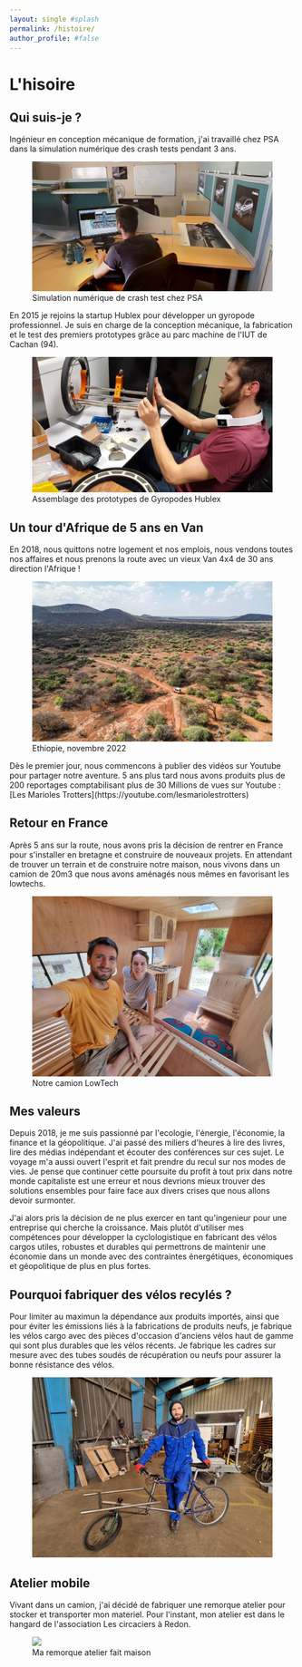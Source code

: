 ```yaml
---
layout: single #splash
permalink: /histoire/
author_profile: #false
---
```

# L'hisoire
## Qui suis-je ?
Ingénieur en conception mécanique de formation, j'ai travaillé chez PSA dans la simulation numérique des crash tests pendant 3 ans.
<figure>
    <img src="/assets/images/histoire/psa.resized.png">
    <figcaption>Simulation numérique de crash test chez PSA</figcaption>
</figure>

En 2015 je rejoins la startup Hublex pour développer un gyropode professionnel. Je suis en charge de la conception mécanique, la fabrication et le test des premiers prototypes grâce au parc machine de l'IUT de Cachan (94). 
<figure>
    <img src="/assets/images/histoire/hublex2.resized.png"><figcaption>Assemblage des prototypes de Gyropodes Hublex</figcaption>
</figure>

## Un tour d'Afrique de 5 ans en Van
En 2018, nous quittons notre logement et nos emplois, nous vendons toutes nos affaires et nous prenons la route avec un vieux Van 4x4 de 30 ans direction l'Afrique !  
<figure>
    <img src="/assets/images/histoire/Leon-Ethiopie.resized.jpg">
    <figcaption>Ethiopie, novembre 2022</figcaption>
</figure>
Dès le premier jour, nous commencons à publier des vidéos sur Youtube pour partager notre aventure. 5 ans plus tard nous avons produits plus de 200 reportages comptabilisant plus de 30 Millions de vues sur Youtube : [Les Marioles Trotters](https://youtube.com/lesmariolestrotters)

## Retour en France
Après 5 ans sur la route, nous avons pris la décision de rentrer en France pour s'installer en bretagne et construire de nouveaux projets. En attendant de trouver un terrain et de construire notre maison, nous vivons dans un camion de 20m3 que nous avons aménagés nous mêmes en favorisant les lowtechs.  
<figure>
    <img src="/assets/images/histoire/camion.jpeg">
    <figcaption>Notre camion LowTech</figcaption>
</figure>

## Mes valeurs
Depuis 2018, je me suis passionné par l'ecologie, l'énergie, l'économie, la finance et la géopolitique. J'ai passé des miliers d'heures à lire des livres, lire des médias indépendant et écouter des conférences sur ces sujet. Le voyage m'a aussi ouvert l'esprit et fait prendre du recul sur nos modes de vies.
 Je pense que continuer cette poursuite du profit à tout prix dans notre monde capitaliste est une erreur et nous devrions mieux trouver des solutions ensembles pour faire face aux divers crises que nous allons devoir surmonter.  

 J'ai alors pris la décision de ne plus exercer en tant qu'ingenieur pour une entreprise qui cherche la croissance. Mais plutôt d'utiliser mes compétences pour développer la cyclologistique en fabricant des vélos cargos utiles, robustes et durables qui permettrons de maintenir une économie dans un monde avec des contraintes énergétiques, économiques et géopolitique de plus en plus fortes.

## Pourquoi fabriquer des vélos recylés ?
 Pour limiter au maximun la dépendance aux produits importés, ainsi que pour éviter les émissions liés à la fabrications de produits neufs, je fabrique les vélos cargo avec des pièces d'occasion d'anciens vélos haut de gamme qui sont plus durables que les vélos récents. Je fabrique les cadres sur mesure avec des tubes soudés de récupération ou neufs pour assurer la bonne résistance des vélos.
<figure>
    <img src="/assets/images/histoire/anatole-atelier.jpg">
    <figcaption></figcaption>
</figure>

## Atelier mobile
Vivant dans un camion, j'ai décidé de fabriquer une remorque atelier pour stocker et transporter mon materiel. Pour l'instant, mon atelier est dans le hangard de l'association Les circaciers à Redon.
<figure>
    <img src="/assets/images/histoire/remorque.jpeg">
    <figcaption>Ma remorque atelier fait maison</figcaption>
</figure>